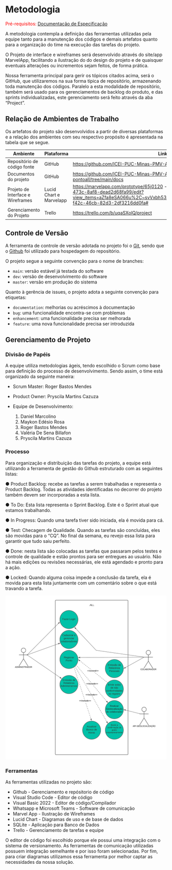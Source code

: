 
# Metodologia

<span style="color:red">Pré-requisitos: <a href="2-Especificação do Projeto.md"> Documentação de Especificação</a></span>

A metodologia contempla a definição das ferramentas utilizadas pela equipe tanto para a manutenção dos códigos e demais artefatos quanto para a organização do time na execução das tarefas do projeto.



O Projeto de interface e wireframes será desenvolvido através do site/app MarvelApp, facilitando a ilustração do do design do projeto e de quaisquer eventuais alterações ou incrementos sejam feitos, de forma prática.

Nossa ferramenta principal para gerir os tópicos citados acima, será o GitHub, que utilizaremos na sua forma típica de repositório, armazenando toda manutenção dos códigos. Paralelo a esta modalidade de repositório, também será usado para os gerenciamentos de backlog do produto, e das sprints individualizadas, este gerenciamento será feito através da aba “Project”.

## Relação de Ambientes de Trabalho

Os artefatos do projeto são desenvolvidos a partir de diversas plataformas e a relação dos ambientes com seu respectivo propósito é apresentada na tabela que se segue.

| Ambiente | Plataforma | Link de Acesso |
--------- | ---------- |  -------------  |
| Repositório de código fonte | GitHub | https://github.com/ICEI-PUC-Minas-PMV-ADS/pmv-ads-2022-2-e2-proj-int-t7-pontoall   |
| Documentos do projeto | GitHub | https://github.com/ICEI-PUC-Minas-PMV-ADS/pmv-ads-2022-2-e2-proj-int-t7-pontoall/tree/main/docs |
| Projeto de Interface e  Wireframes  | Lucid Chart e Marvelapp |   https://marvelapp.com/prototype/65j0120 - https://lucid.app/lucidchart/df8ab32e-663f-473c-8af8-dead2d68fa99/edit?view_items=aZfa8eSA066u%2C~svVxbh53ixx%2CUsvVwhlc7LaY&invitationId=inv_451aa400-f42c-46cb-82d3-2df3216dd0fa# |    |
| Gerenciamento do Projeto | Trello | https://trello.com/b/uqaSXolQ/project |

## Controle de Versão

A ferramenta de controle de versão adotada no projeto foi o
[Git](https://git-scm.com/), sendo que o [Github](https://github.com)
foi utilizado para hospedagem do repositório.

O projeto segue a seguinte convenção para o nome de branches:

- `main`: versão estável já testada do software
- `dev`: versão de desenvolvimento do software
- `master`: versão em produção do sistema

Quanto à gerência de issues, o projeto adota a seguinte convenção para etiquetas:

- `documentation`: melhorias ou acréscimos à documentação
- `bug`: uma funcionalidade encontra-se com problemas
- `enhancement`: uma funcionalidade precisa ser melhorada
- `feature`: uma nova funcionalidade precisa ser introduzida





## Gerenciamento de Projeto

### Divisão de Papéis

A equipe utiliza metodologias ágeis, tendo escolhido o Scrum como base para definição do processo de desenvolvimento.
Sendo assim, o time está organizado da seguinte maneira:

- Scrum Master: Roger Bastos Mendes

- Product Owner: Pryscila Martins Cazuza

- Equipe de Desenvolvimento:
    1. Daniel Marcolino
    2. Maykon Edésio Rosa
    3. Roger Bastos Mendes
    4. Valéria De Sena Billafon
    5. Pryscila Martins Cazuza



### Processo

Para organização e distribuição das tarefas do projeto, a equipe está utilizando a ferramenta de gestão do Github estruturado com as seguintes listas:

● Product Backlog:  recebe  as  tarefas  a  serem  trabalhadas  e  representa  o  Product  Backlog. 
Todas as atividades identificadas no decorrer do projeto também devem ser 
incorporadas a esta lista.

● To Do:  Esta  lista  representa  o  Sprint  Backlog.  Este  é  o  Sprint  atual  que  estamos 
trabalhando.

● In Progress: Quando uma tarefa tiver sido iniciada, ela é movida para cá.

● Test: Checagem de Qualidade. Quando as tarefas são concluídas, eles são movidas 
para  o  “CQ”.  No  final  da  semana,  eu  revejo  essa  lista  para  garantir  que  tudo  saiu 
perfeito.

● Done: nesta lista são colocadas as tarefas que passaram pelos testes e controle de 
qualidade  e  estão  prontos  para  ser  entregues  ao  usuário.  Não  há  mais  edições  ou 
revisões necessárias, ele está agendado e pronto para a ação.

● Locked: Quando alguma coisa impede a conclusão da tarefa, ela é movida para esta 
lista juntamente com um comentário sobre o que está travando a tarefa.



![Diagrama UML](https://github.com/ICEI-PUC-Minas-PMV-ADS/pmv-ads-2022-2-e2-proj-int-t7-pontoall/blob/7191b65b451c009743a0b2a352f1af4d62d5a2b5/docs/img/diagrama.jpeg)

### Ferramentas

As ferramentas utilizadas no projeto são:

- Github - Gerenciamento e repósitorio de código
- Visual Studio Code - Editor de código
- Visual Basic 2022 - Editor de código/Compilador
- Whatsapp e Microsoft Teams - Software de comunicação
- Marvel App - Ilustração de Wireframes
- Lucid Chart -  Diagramas de uso e de base de dados
- SQLite - Aplicação para Banco de Dados
- Trello - Gerenciamento de tarefas e equipe

O editor de código foi escolhido porque ele possui uma integração com o sistema de versionamento. As ferramentas de comunicação utilizadas possuem
integração semelhante e por isso foram selecionadas. Por fim, para criar diagramas utilizamos essa ferramenta por melhor captar as necessidades da nossa solução.
